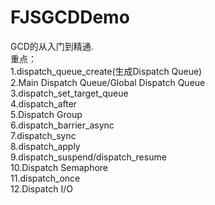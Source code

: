 # FJSGCDDemo
GCD的从入门到精通.    
重点：  
1.dispatch_queue_create(生成Dispatch Queue)     
2.Main Dispatch Queue/Global Dispatch Queue    
3.dispatch_set_target_queue   
4.dispatch_after    
5.Dispatch Group    
6.dispatch_barrier_async    
7.dispatch_sync      
8.dispatch_apply       
9.dispatch_suspend/dispatch_resume  
10.Dispatch Semaphore   
11.dispatch_once    
12.Dispatch I/O 
